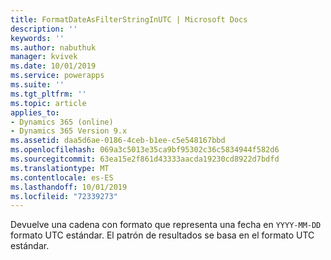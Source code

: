 ```yaml
---
title: FormatDateAsFilterStringInUTC | Microsoft Docs
description: ''
keywords: ''
ms.author: nabuthuk
manager: kvivek
ms.date: 10/01/2019
ms.service: powerapps
ms.suite: ''
ms.tgt_pltfrm: ''
ms.topic: article
applies_to:
- Dynamics 365 (online)
- Dynamics 365 Version 9.x
ms.assetid: daa5d6ae-0186-4ceb-b1ee-c5e548167bbd
ms.openlocfilehash: 069a3c5013e35ca9bf95302c36c5834944f582d6
ms.sourcegitcommit: 63ea15e2f861d43333aacda19230cd8922d7bdfd
ms.translationtype: MT
ms.contentlocale: es-ES
ms.lasthandoff: 10/01/2019
ms.locfileid: "72339273"
---
```

Devuelve una cadena con formato que representa una fecha en `YYYY-MM-DD` formato UTC estándar. El patrón de resultados se basa en el formato UTC estándar.
